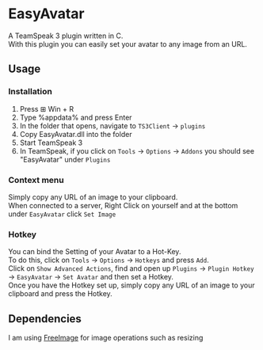 # EasyAvatar

A TeamSpeak 3 plugin written in C.  
With this plugin you can easily set your avatar to any image from an URL.

## Usage

### Installation

1. Press ⊞ Win + R
2. Type %appdata% and press Enter
3. In the folder that opens, navigate to `TS3Client` -> `plugins`
4. Copy EasyAvatar.dll into the folder
5. Start TeamSpeak 3
6. In TeamSpeak, if you click on `Tools` -> `Options` -> `Addons` you should see "EasyAvatar" under `Plugins`

### Context menu

Simply copy any URL of an image to your clipboard.  
When connected to a server, Right Click on yourself and at the bottom under `EasyAvatar` click `Set Image`

### Hotkey

You can bind the Setting of your Avatar to a Hot-Key.  
To do this, click on `Tools` -> `Options` -> `Hotkeys` and press `Add`.  
Click on `Show Advanced Actions`, find and open up `Plugins` -> `Plugin Hotkey` -> `EasyAvatar` -> `Set Avatar` and then set a Hotkey.  
Once you have the Hotkey set up, simply copy any URL of an image to your clipboard and press the Hotkey.


## Dependencies

I am using [FreeImage](http://freeimage.sourceforge.net) for image operations such as resizing
